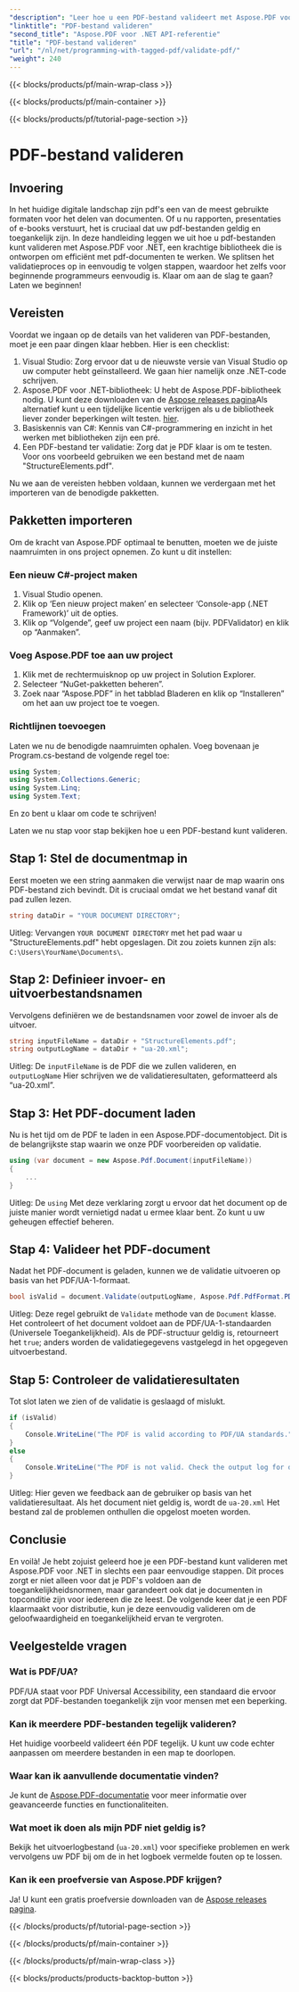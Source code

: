 ```yaml
---
"description": "Leer hoe u een PDF-bestand valideert met Aspose.PDF voor .NET. Controleer de naleving van de standaarden en genereer een validatierapport."
"linktitle": "PDF-bestand valideren"
"second_title": "Aspose.PDF voor .NET API-referentie"
"title": "PDF-bestand valideren"
"url": "/nl/net/programming-with-tagged-pdf/validate-pdf/"
"weight": 240
---
```


{{< blocks/products/pf/main-wrap-class >}}

{{< blocks/products/pf/main-container >}}

{{< blocks/products/pf/tutorial-page-section >}}

# PDF-bestand valideren

## Invoering

In het huidige digitale landschap zijn pdf's een van de meest gebruikte formaten voor het delen van documenten. Of u nu rapporten, presentaties of e-books verstuurt, het is cruciaal dat uw pdf-bestanden geldig en toegankelijk zijn. In deze handleiding leggen we uit hoe u pdf-bestanden kunt valideren met Aspose.PDF voor .NET, een krachtige bibliotheek die is ontworpen om efficiënt met pdf-documenten te werken. We splitsen het validatieproces op in eenvoudig te volgen stappen, waardoor het zelfs voor beginnende programmeurs eenvoudig is. Klaar om aan de slag te gaan? Laten we beginnen!

## Vereisten

Voordat we ingaan op de details van het valideren van PDF-bestanden, moet je een paar dingen klaar hebben. Hier is een checklist:

1. Visual Studio: Zorg ervoor dat u de nieuwste versie van Visual Studio op uw computer hebt geïnstalleerd. We gaan hier namelijk onze .NET-code schrijven.
2. Aspose.PDF voor .NET-bibliotheek: U hebt de Aspose.PDF-bibliotheek nodig. U kunt deze downloaden van de [Aspose releases pagina](https://releases.aspose.com/pdf/net/)Als alternatief kunt u een tijdelijke licentie verkrijgen als u de bibliotheek liever zonder beperkingen wilt testen. [hier](https://purchase.aspose.com/temporary-license/).
3. Basiskennis van C#: Kennis van C#-programmering en inzicht in het werken met bibliotheken zijn een pré.
4. Een PDF-bestand ter validatie: Zorg dat je PDF klaar is om te testen. Voor ons voorbeeld gebruiken we een bestand met de naam "StructureElements.pdf".

Nu we aan de vereisten hebben voldaan, kunnen we verdergaan met het importeren van de benodigde pakketten.

## Pakketten importeren

Om de kracht van Aspose.PDF optimaal te benutten, moeten we de juiste naamruimten in ons project opnemen. Zo kunt u dit instellen:

### Een nieuw C#-project maken

1. Visual Studio openen.
2. Klik op ‘Een nieuw project maken’ en selecteer ‘Console-app (.NET Framework)’ uit de opties.
3. Klik op “Volgende”, geef uw project een naam (bijv. PDFValidator) en klik op “Aanmaken”.

### Voeg Aspose.PDF toe aan uw project

1. Klik met de rechtermuisknop op uw project in Solution Explorer.
2. Selecteer “NuGet-pakketten beheren”.
3. Zoek naar “Aspose.PDF” in het tabblad Bladeren en klik op “Installeren” om het aan uw project toe te voegen.

### Richtlijnen toevoegen

Laten we nu de benodigde naamruimten ophalen. Voeg bovenaan je Program.cs-bestand de volgende regel toe:

```csharp
using System;
using System.Collections.Generic;
using System.Linq;
using System.Text;
```

En zo bent u klaar om code te schrijven!

Laten we nu stap voor stap bekijken hoe u een PDF-bestand kunt valideren.

## Stap 1: Stel de documentmap in

Eerst moeten we een string aanmaken die verwijst naar de map waarin ons PDF-bestand zich bevindt. Dit is cruciaal omdat we het bestand vanaf dit pad zullen lezen.

```csharp
string dataDir = "YOUR DOCUMENT DIRECTORY";
```

Uitleg: Vervangen `YOUR DOCUMENT DIRECTORY` met het pad waar u "StructureElements.pdf" hebt opgeslagen. Dit zou zoiets kunnen zijn als: `C:\Users\YourName\Documents\`.

## Stap 2: Definieer invoer- en uitvoerbestandsnamen

Vervolgens definiëren we de bestandsnamen voor zowel de invoer als de uitvoer. 

```csharp
string inputFileName = dataDir + "StructureElements.pdf";
string outputLogName = dataDir + "ua-20.xml";
```

Uitleg: De `inputFileName` is de PDF die we zullen valideren, en `outputLogName` Hier schrijven we de validatieresultaten, geformatteerd als “ua-20.xml”.

## Stap 3: Het PDF-document laden

Nu is het tijd om de PDF te laden in een Aspose.PDF-documentobject. Dit is de belangrijkste stap waarin we onze PDF voorbereiden op validatie.

```csharp
using (var document = new Aspose.Pdf.Document(inputFileName))
{
    ...
}
```

Uitleg: De `using` Met deze verklaring zorgt u ervoor dat het document op de juiste manier wordt vernietigd nadat u ermee klaar bent. Zo kunt u uw geheugen effectief beheren.

## Stap 4: Valideer het PDF-document

Nadat het PDF-document is geladen, kunnen we de validatie uitvoeren op basis van het PDF/UA-1-formaat. 

```csharp
bool isValid = document.Validate(outputLogName, Aspose.Pdf.PdfFormat.PDF_UA_1);
```

Uitleg: Deze regel gebruikt de `Validate` methode van de `Document` klasse. Het controleert of het document voldoet aan de PDF/UA-1-standaarden (Universele Toegankelijkheid). Als de PDF-structuur geldig is, retourneert het `true`; anders worden de validatiegegevens vastgelegd in het opgegeven uitvoerbestand.

## Stap 5: Controleer de validatieresultaten

Tot slot laten we zien of de validatie is geslaagd of mislukt.

```csharp
if (isValid)
{
    Console.WriteLine("The PDF is valid according to PDF/UA standards.");
}
else
{
    Console.WriteLine("The PDF is not valid. Check the output log for details.");
}
```

Uitleg: Hier geven we feedback aan de gebruiker op basis van het validatieresultaat. Als het document niet geldig is, wordt de `ua-20.xml` Het bestand zal de problemen onthullen die opgelost moeten worden.

## Conclusie

En voilà! Je hebt zojuist geleerd hoe je een PDF-bestand kunt valideren met Aspose.PDF voor .NET in slechts een paar eenvoudige stappen. Dit proces zorgt er niet alleen voor dat je PDF's voldoen aan de toegankelijkheidsnormen, maar garandeert ook dat je documenten in topconditie zijn voor iedereen die ze leest. De volgende keer dat je een PDF klaarmaakt voor distributie, kun je deze eenvoudig valideren om de geloofwaardigheid en toegankelijkheid ervan te vergroten.

## Veelgestelde vragen

### Wat is PDF/UA?  
PDF/UA staat voor PDF Universal Accessibility, een standaard die ervoor zorgt dat PDF-bestanden toegankelijk zijn voor mensen met een beperking.

### Kan ik meerdere PDF-bestanden tegelijk valideren?  
Het huidige voorbeeld valideert één PDF tegelijk. U kunt uw code echter aanpassen om meerdere bestanden in een map te doorlopen.

### Waar kan ik aanvullende documentatie vinden?  
Je kunt de [Aspose.PDF-documentatie](https://reference.aspose.com/pdf/net/) voor meer informatie over geavanceerde functies en functionaliteiten.

### Wat moet ik doen als mijn PDF niet geldig is?  
Bekijk het uitvoerlogbestand (`ua-20.xml`) voor specifieke problemen en werk vervolgens uw PDF bij om de in het logboek vermelde fouten op te lossen.

### Kan ik een proefversie van Aspose.PDF krijgen?  
Ja! U kunt een gratis proefversie downloaden van de [Aspose releases pagina](https://releases.aspose.com/).

{{< /blocks/products/pf/tutorial-page-section >}}

{{< /blocks/products/pf/main-container >}}

{{< /blocks/products/pf/main-wrap-class >}}

{{< blocks/products/products-backtop-button >}}